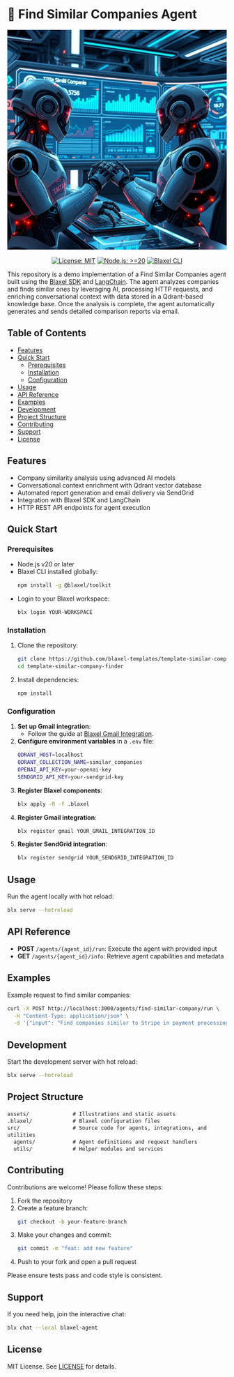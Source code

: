 # 🦢 Find Similar Companies Agent

<p align="center">
  <img src="./assets/illustration.jpeg" width="600" alt="Find Similar Companies Agent">
</p>

<div align="center">

[![License: MIT](https://img.shields.io/badge/License-MIT-yellow.svg)](https://opensource.org/licenses/MIT)
[![Node.js: >=20](https://img.shields.io/badge/Node.js-%3E%3D20-brightgreen.svg)](https://nodejs.org/)
[![Blaxel CLI](https://img.shields.io/badge/Blaxel%20CLI-installed-blue.svg)](https://github.com/blaxel/toolkit)

</div>

This repository is a demo implementation of a Find Similar Companies agent built using the [Blaxel SDK](https://github.com/blaxel/toolkit) and [LangChain](https://github.com/langchain-ai/langchain). The agent analyzes companies and finds similar ones by leveraging AI, processing HTTP requests, and enriching conversational context with data stored in a Qdrant-based knowledge base. Once the analysis is complete, the agent automatically generates and sends detailed comparison reports via email.

## Table of Contents

- [Features](#features)
- [Quick Start](#quick-start)
  - [Prerequisites](#prerequisites)
  - [Installation](#installation)
  - [Configuration](#configuration)
- [Usage](#usage)
- [API Reference](#api-reference)
- [Examples](#examples)
- [Development](#development)
- [Project Structure](#project-structure)
- [Contributing](#contributing)
- [Support](#support)
- [License](#license)

## Features

- Company similarity analysis using advanced AI models
- Conversational context enrichment with Qdrant vector database
- Automated report generation and email delivery via SendGrid
- Integration with Blaxel SDK and LangChain
- HTTP REST API endpoints for agent execution

## Quick Start

### Prerequisites

- Node.js v20 or later
- Blaxel CLI installed globally:
  ```bash
  npm install -g @blaxel/toolkit
  ```
- Login to your Blaxel workspace:
  ```bash
  blx login YOUR-WORKSPACE
  ```

### Installation

1. Clone the repository:
   ```bash
   git clone https://github.com/blaxel-templates/template-similar-company-finder.git
   cd template-similar-company-finder
   ```
2. Install dependencies:
   ```bash
   npm install
   ```

### Configuration

1. **Set up Gmail integration**:
   - Follow the guide at [Blaxel Gmail Integration](https://docs.blaxel.ai/Integrations/Gmail).
2. **Configure environment variables** in a `.env` file:
   ```bash
   QDRANT_HOST=localhost
   QDRANT_COLLECTION_NAME=similar_companies
   OPENAI_API_KEY=your-openai-key
   SENDGRID_API_KEY=your-sendgrid-key
   ```
3. **Register Blaxel components**:
   ```bash
   blx apply -R -f .blaxel
   ```
4. **Register Gmail integration**:
   ```bash
   blx register gmail YOUR_GMAIL_INTEGRATION_ID
   ```
5. **Register SendGrid integration**:
   ```bash
   blx register sendgrid YOUR_SENDGRID_INTEGRATION_ID
   ```

## Usage

Run the agent locally with hot reload:

```bash
blx serve --hotreload
```

## API Reference

- **POST** `/agents/{agent_id}/run`: Execute the agent with provided input
- **GET** `/agents/{agent_id}/info`: Retrieve agent capabilities and metadata

## Examples

Example request to find similar companies:

```bash
curl -X POST http://localhost:3000/agents/find-similar-company/run \
  -H "Content-Type: application/json" \
  -d '{"input": "Find companies similar to Stripe in payment processing"}'
```

## Development

Start the development server with hot reload:

```bash
blx serve --hotreload
```

## Project Structure

```
assets/              # Illustrations and static assets
.blaxel/             # Blaxel configuration files
src/                 # Source code for agents, integrations, and utilities
  agents/            # Agent definitions and request handlers
  utils/             # Helper modules and services
``` 

## Contributing

Contributions are welcome! Please follow these steps:

1. Fork the repository
2. Create a feature branch:
   ```bash
   git checkout -b your-feature-branch
   ```
3. Make your changes and commit:
   ```bash
   git commit -m "feat: add new feature"
   ```
4. Push to your fork and open a pull request

Please ensure tests pass and code style is consistent.

## Support

If you need help, join the interactive chat:

```bash
blx chat --local blaxel-agent
```

## License

MIT License. See [LICENSE](LICENSE) for details.
